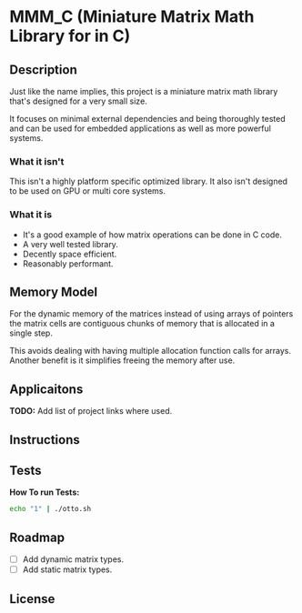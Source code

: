 # MMM_C (Miniature Matrix Math Library for in C)

## Description

Just like the name implies, this project is a miniature matrix math library
that's designed for a very small size.

It focuses on minimal external dependencies and being thoroughly tested and
can be used for embedded applications as well as more powerful systems.

### What it isn't

This isn't a highly platform specific optimized library. It also isn't designed
to be used on GPU or multi core systems.

### What it is

- It's a good example of how matrix operations can be done in C code.
- A very well tested library.
- Decently space efficient.
- Reasonably performant.

## Memory Model

For the dynamic memory of the matrices instead of using arrays of pointers
the matrix cells are contiguous chunks of memory that is allocated in a
single step.

This avoids dealing with having multiple allocation function calls for arrays.
Another benefit is it simplifies freeing the memory after use.

## Applicaitons

**TODO:** Add list of project links where used.

## Instructions



## Tests

**How To run Tests:**

```sh
echo "1" | ./otto.sh
```


## Roadmap

- [ ] Add dynamic matrix types.
- [ ] Add static matrix types.

## License

